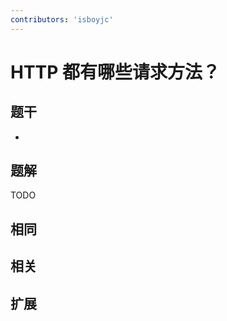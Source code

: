 ```yaml
---
contributors: 'isboyjc'
---
```


# HTTP 都有哪些请求方法？


## 题干

- 



## 题解

<!-- ::: details 点我查看题解 -->

  TODO

<!-- ::: -->



## 相同


## 相关


## 扩展

